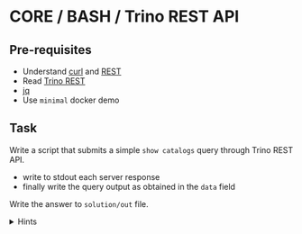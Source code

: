 # CORE / BASH / Trino REST API

## Pre-requisites
- Understand [curl](https://curl.se/docs/) and [REST](https://restfulapi.net/)
- Read [Trino REST](https://trino.io/docs/current/develop/client-protocol.html)
- [jq](https://stedolan.github.io/jq/)
- Use `minimal` docker demo

## Task
Write a script that submits a simple `show catalogs` query through Trino REST API.
- write to stdout each server response
- finally write the query output as obtained in the `data` field

Write the answer to `solution/out` file.

<details>
  <summary>Hints</summary>
  
  1. Create script file i.e. `solution/trino_rest_api.sh`
  2. Leverage `jq` to save the response attributes we are interested in to a variable (i.e. `$(echo $response | jq -r '.nextUri')`) 
  3. Use a [`while` loop](https://www.geeksforgeeks.org/bash-scripting-while-loop/) to continuously fetch query results until the query has completed (break out of the loop when the response `state='FINISHED'`)
  4. Run the script and redirect [stdout](https://linuxhint.com/bash_stdin_stderr_stdout/) to `solution/out` for validation
</details>
